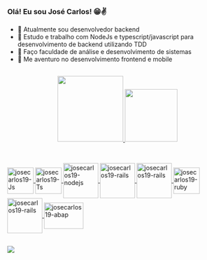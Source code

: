 ### Olá! Eu sou José Carlos! 😁✌️

- 💼 Atualmente sou desenvolvedor backend
- 🌱 Estudo e trabalho com NodeJs e typescript/javascript para desenvolvimento de backend utilizando TDD
- 📖 Faço faculdade de análise e desenvolvimento de sistemas
- 🔭 Me aventuro no desenvolvimento frontend e mobile
##
<div align="center">
  <a href="https://github.com/josecarlos19">
  <img height="150em" src="https://github-readme-stats.vercel.app/api?username=josecarlos19&show_icons=true&theme=tokyonight&include_all_commits=true&count_private=true"/>
  <img height="120em" src="https://github-readme-stats.vercel.app/api/top-langs/?username=josecarlos19&layout=compact&langs_count=7&theme=tokyonight"/>
</div>
  
##
  
<div style="display: inline_block"><br>
  <img align="center" alt="josecarlos19-Js" height="60" width="60" src="https://cdn.jsdelivr.net/gh/devicons/devicon/icons/javascript/javascript-original.svg">
  <img align="center" alt="josecarlos19-Ts" height="60" width="60" src="https://cdn.jsdelivr.net/gh/devicons/devicon/icons/typescript/typescript-original.svg">
  <img align="center" alt="josecarlos19-nodejs" height="80" width="80" src="https://cdn.jsdelivr.net/gh/devicons/devicon/icons/nodejs/nodejs-plain-wordmark.svg">
  <img align="center" alt="josecarlos19-rails" height="80" width="80" src="https://cdn.jsdelivr.net/gh/devicons/devicon/icons/adonisjs/adonisjs-original-wordmark.svg">
  <img align="center" alt="josecarlos19-rails" height="80" width="80" src="https://cdn.jsdelivr.net/gh/devicons/devicon/icons/nestjs/nestjs-plain-wordmark.svg">
  <img align="center" alt="josecarlos19-ruby" height="60" width="60" src="https://cdn.jsdelivr.net/gh/devicons/devicon/icons/ruby/ruby-plain-wordmark.svg">
  <img align="center" alt="josecarlos19-rails" height="80" width="80" src="https://cdn.jsdelivr.net/gh/devicons/devicon/icons/rails/rails-plain-wordmark.svg">
  <img align="center" alt="josecarlos19-abap" height="60" width="90" src="https://3.bp.blogspot.com/-r_DwDj2O5-4/VX_QVPGKexI/AAAAAAAAMWM/a-lM_Skha1Q/s1600/SAP-ABAP.jpg">  
</div>

##

  <div> 
    <a href="https://www.linkedin.com/in/jos%C3%A9-carlos-636374197" target="_blank"><img src="https://img.shields.io/badge/-LinkedIn-%230077B5?style=for-the-badge&logo=linkedin&logoColor=white" target="_blank"></a> 

</div>
